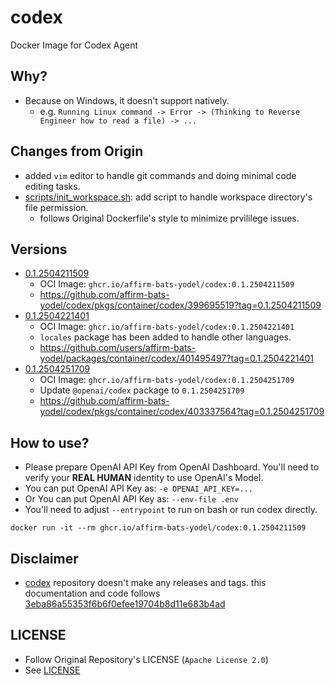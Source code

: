 # codex

Docker Image for Codex Agent

## Why?

* Because on Windows, it doesn't support natively.
  * e.g. `Running Linux command -> Error -> (Thinking to Reverse Engineer how to read a file) -> ...`

## Changes from Origin

* added `vim` editor to handle git commands and doing minimal code editing tasks.
* [scripts/init_workspace.sh](./scripts/init_workspace.sh): add script to handle workspace directory's file permission.
  * follows Original Dockerfile's style to minimize prvililege issues.

## Versions

* [0.1.2504211509](https://github.com/affirm-bats-yodel/codex/releases/tag/0.1.2504211509)
  * OCI Image: `ghcr.io/affirm-bats-yodel/codex:0.1.2504211509`
  * https://github.com/affirm-bats-yodel/codex/pkgs/container/codex/399695519?tag=0.1.2504211509
* [0.1.2504221401](https://github.com/affirm-bats-yodel/codex/releases/tag/0.1.2504221401)
  * OCI Image: `ghcr.io/affirm-bats-yodel/codex:0.1.2504221401`
  * `locales` package has been added to handle other languages.
  * https://github.com/users/affirm-bats-yodel/packages/container/codex/401495497?tag=0.1.2504221401
* [0.1.2504251709](https://github.com/affirm-bats-yodel/codex/releases/tag/0.1.2504251709)
  * OCI Image: `ghcr.io/affirm-bats-yodel/codex:0.1.2504251709`
  * Update `@openai/codex` package to `0.1.2504251709`
  * https://github.com/affirm-bats-yodel/codex/pkgs/container/codex/403337564?tag=0.1.2504251709

## How to use?

* Please prepare OpenAI API Key from OpenAI Dashboard. You'll need to verify your **REAL HUMAN** identity to use
OpenAI's Model.
* You can put OpenAI API Key as: `-e OPENAI_API_KEY=...`
* Or You can put OpenAI API Key as: `--env-file .env`
* You'll need to adjust `--entrypoint` to run on bash or run codex directly.

```shell
docker run -it --rm ghcr.io/affirm-bats-yodel/codex:0.1.2504211509
```

## Disclaimer

* [codex](https://github.com/openai/codex) repository doesn't make any releases and tags.
this documentation and code follows [3eba86a55353f6b6f0efee19704b8d11e683b4ad](https://github.com/openai/codex/blob/3eba86a55353f6b6f0efee19704b8d11e683b4ad)

## LICENSE

* Follow Original Repository's LICENSE (`Apache License 2.0`)
* See [LICENSE](./LICENSE)

